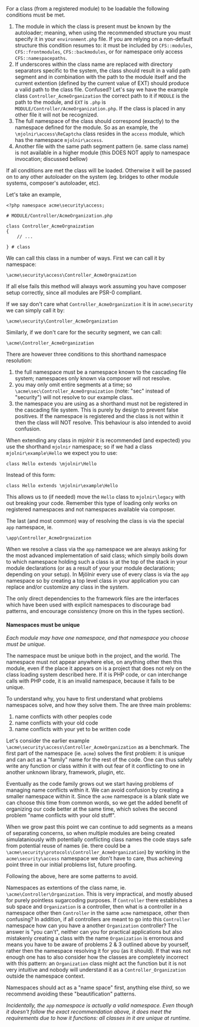 For a class (from a registered module) to be loadable the following conditions
must be met.

 1. The module in which the class is present must be known by the autoloader;
 meaning, when using the recommended structure you must specify it in your
 `environment.php` file. If you are relying on a non-default structure this
 condition resumes to: it must be included by `CFS::modules`,
 `CFS::frontmodules`, `CFS::backmodules`, or for namespace only access
 `CFS::namespacepaths`.
 2. If underscores within the class name are replaced with directory separators
 specific to the system, the class should result in a valid path segment and in
 combination with the path to the module itself and the current extention
 (defined by the current value of EXT) should produce a valid path to the class
 file. Confused? Let's say we have the example class
 `Controller_AcmeOrganization` the correct path to it if `MODULE` is the path
 to the module, and `EXT` is `.php` is `MODULE/Controller/AcmeOrganization.php`.
 If the class is placed in any other file it will not be recognized.
 3. The full namespace of the class should correspond (exactly) to the namespace
 defined for the module. So as an example, the `\mjolnir\access\ReCaptcha` class
 resides in the `access` module, which has the namespace `mjolnir\access`.
 4. Another file with the same path segment pattern (ie. same class name) is not
 available in a higher module (this DOES NOT apply to namespace invocation;
 discussed bellow)

If all conditions are met the class will be loaded. Otherwise it will be passed
on to any other autoloader on the system (eg. bridges to other module systems,
composer's autoloader, etc).

Let's take an example,

    <?php namespace acme\security\access;

    # MODULE/Controller/AcmeOrganization.php

    class Controller_AcmeOrgnaization
    {
        // ...

    } # class

We can call this class in a number of ways. First we can call it by namespace:

	\acme\security\access\Controller_AcmeOrgnaization

If all else fails this method will always work assuming you have composer setup
correctly, since all modules are PSR-0 compliant.

If we say don't care what `Controller_AcmeOrganization` it is in
`acme\security` we can simply call it by:

	\acme\security\Controller_AcmeOrganization

Similarly, if we don't care for the security segment, we can call:

	\acme\Controller_AcmeOrganization


There are however three conditions to this shorthand namespace resolution:

 1. the full namespace must be a namespace known to the cascading file system;
 namespaces only known via composer will not resolve.
 2. you may only omit entire segments at a time; so
 `\acme\sec\Controller_AcmeOrgnaization` (note: "sec" instead of "security")
 will not resolve to our example class.
 3. the namespace you are using as a shorthand must not be registered in the
 cascading file system. This is purely by design to prevent false positives. If
 the namespace is registered and the class is not within it then the class will
 NOT resolve. This behaviour is also intended to avoid confusion.

When extending any class in mjolnir it is recommended (and expected) you use the
shorthand `mjolnir` namespace; so if we had a class `mjolnir\example\Hello` we
expect you to use:

	class Hello extends \mjolnir\Hello

Instead of this form:

	class Hello extends \mjolnir\example\Hello

This allows us to (if needed) move the `Hello` class to `mjolnir\legacy` with
out breaking your code. Remember this type of loading only works on registered
namespaces and not namespaces available via composer.

The last (and most common) way of resolving the class is via the special `app`
namespace, ie.

	\app\Controller_AcmeOrgnaization

When we resolve a class via the `app` namespace we are always asking for the
most advanced implementation of said class; which simply boils down to which
namespace holding such a class is at the top of the stack in your module
declarations (or as a result of your your module declarations; depending on your
setup). In Mjölnir every use of every class is via the `app` namespace so by
creating a top level class in your application you can replace and/or customize
any class in the system.

The only direct dependencies to the framework files are the interfaces which
have been used with explicit namespaces to discourage bad patterns, and
encourage consistency (more on this in the types section).

#### Namespaces must be unique

*Each module may have one namespace, and that namespace you choose must be
unique.*

The namespace must be unique both in the project, and the world. The namespace
must not appear anywhere else, on anything other then this module, even if the
place it appears on is a project that does not rely on the class loading system
described here. If it is PHP code, or can interchange calls with PHP code, it is
an invalid namespace, because it fails to be unique.

To understand why, you have to first understand what problems namespaces solve,
and how they solve them. The are three main problems:

 1. name conflicts with other peoples code
 2. name conflicts with your old code
 3. name conflicts with your yet to be written code

Let's consider the earlier example
`\acme\security\access\Controller_AcmeOrganization` as a benchmark. The
first part of the namespace (ie. `acme`) solves the first problem: it is unique
and can act as a "family" name for the rest of the code. One can thus safely
write any function or class within it with out fear of it conflicting to
one in another unknown library, framework, plugin, etc.

Eventually as the code family grows out we start having problems of managing
name conflicts within it. We can avoid confusion by creating a smaller namespace
within it. Since the `acme` namespace is a blank slate we can choose this time
from common words, so we get the added benefit of organizing our code better at
the same time, which solves the second problem "name conflicts with
your old stuff".

When we grow past this point we can continue to add segments as a means of
separating concerns, so when multiple modules are being created simulataniously
with potentially conflicting class names the code stays safe from potential
reuse of names (ie. there could be a
`\acme\security\protocols\Controller_AcmeOrganization`) by working in the
`acme\security\access` namespace we don't have to care, thus achieving point
three in our initial problems list, future proofing.

Following the above, here are some patterns to avoid.

Namespaces as extentions of the class name, ie. `\acme\Controller\Organization`.
This is very impractical, and mostly abused for purely pointless sugarcoding
purposes. If `Controller` there establishes a sub space and `Organization` is a
controller, then what is a controller in a namespace other then `Controller` in
the same `acme` namespace, other then confusing? In addition, if all controllers
are meant to go into this `Controller` namespace how can you have a another
`Organization` controller? The answer is "you can't", neither can you for
practical applications but also mistakenly creating a class with the name
`Organization` is errornous and means you have to be aware of problems 2 & 3
outlined above by yourself, rather then the namespace resolving it for you
(as it should). If that was not enough one has to also consider how the classes
are completely incorrect with this pattern: an `Organization` class might act
the function but it is not very intuitive and nobody will understand it as a
`Controller_Organization` outside the namespace context.

Namespaces should act as a "name space" first, anything else *third*, so we
recommend avoiding these "beautification" patterns.

*Incidentally, the `app` namespace is actually a valid namespace. Even though it
doesn't follow the exact recommendation above, it does meet the requirements due
to how it functions: all classes in it are unique at runtime.*
